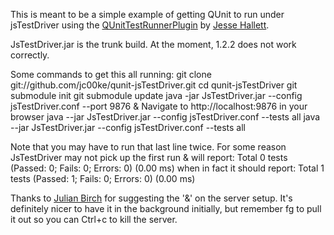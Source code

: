 This is meant to be a simple example of getting QUnit to run under jsTestDriver
using the [QUnitTestRunnerPlugin](http://github.com/jivesoftware/QUnitTestRunnerPlugin)
by [Jesse Hallett](http://github.com/hallettj).

JsTestDriver.jar is the trunk build. At the moment, 1.2.2 does not work correctly.

Some commands to get this all running:
    git clone git://github.com/jc00ke/qunit-jsTestDriver.git
    cd qunit-jsTestDriver
    git submodule init
    git submodule update
    java -jar JsTestDriver.jar --config jsTestDriver.conf --port 9876 &
Navigate to http://localhost:9876 in your browser
    java --jar JsTestDriver.jar --config jsTestDriver.conf --tests all
    java --jar JsTestDriver.jar --config jsTestDriver.conf --tests all

Note that you may have to run that last line twice. For some reason JsTestDriver may not
pick up the first run & will report:
    Total 0 tests (Passed: 0; Fails: 0; Errors: 0) (0.00 ms)
when in fact it should report:
    Total 1 tests (Passed: 1; Fails: 0; Errors: 0) (0.00 ms)


Thanks to [Julian Birch](http://github.com/JulianBirch) for suggesting the '&' on the server setup.
It's definitely nicer to have it in the background initially, but remember
    fg
to pull it out so you can
    Ctrl+c
to kill the server.
